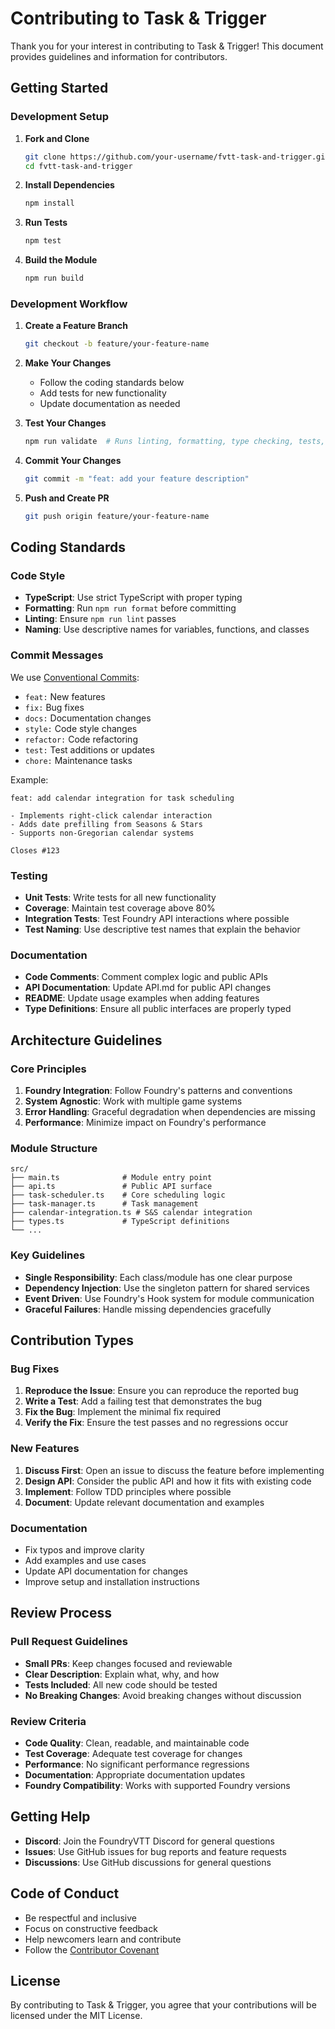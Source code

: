 # Contributing to Task & Trigger

Thank you for your interest in contributing to Task & Trigger! This document provides guidelines and information for contributors.

## Getting Started

### Development Setup

1. **Fork and Clone**
   ```bash
   git clone https://github.com/your-username/fvtt-task-and-trigger.git
   cd fvtt-task-and-trigger
   ```

2. **Install Dependencies**
   ```bash
   npm install
   ```

3. **Run Tests**
   ```bash
   npm test
   ```

4. **Build the Module**
   ```bash
   npm run build
   ```

### Development Workflow

1. **Create a Feature Branch**
   ```bash
   git checkout -b feature/your-feature-name
   ```

2. **Make Your Changes**
   - Follow the coding standards below
   - Add tests for new functionality
   - Update documentation as needed

3. **Test Your Changes**
   ```bash
   npm run validate  # Runs linting, formatting, type checking, tests, and build
   ```

4. **Commit Your Changes**
   ```bash
   git commit -m "feat: add your feature description"
   ```

5. **Push and Create PR**
   ```bash
   git push origin feature/your-feature-name
   ```

## Coding Standards

### Code Style

- **TypeScript**: Use strict TypeScript with proper typing
- **Formatting**: Run `npm run format` before committing
- **Linting**: Ensure `npm run lint` passes
- **Naming**: Use descriptive names for variables, functions, and classes

### Commit Messages

We use [Conventional Commits](https://www.conventionalcommits.org/):

- `feat:` New features
- `fix:` Bug fixes
- `docs:` Documentation changes
- `style:` Code style changes
- `refactor:` Code refactoring
- `test:` Test additions or updates
- `chore:` Maintenance tasks

Example:
```
feat: add calendar integration for task scheduling

- Implements right-click calendar interaction
- Adds date prefilling from Seasons & Stars
- Supports non-Gregorian calendar systems

Closes #123
```

### Testing

- **Unit Tests**: Write tests for all new functionality
- **Coverage**: Maintain test coverage above 80%
- **Integration Tests**: Test Foundry API interactions where possible
- **Test Naming**: Use descriptive test names that explain the behavior

### Documentation

- **Code Comments**: Comment complex logic and public APIs
- **API Documentation**: Update API.md for public API changes
- **README**: Update usage examples when adding features
- **Type Definitions**: Ensure all public interfaces are properly typed

## Architecture Guidelines

### Core Principles

1. **Foundry Integration**: Follow Foundry's patterns and conventions
2. **System Agnostic**: Work with multiple game systems
3. **Error Handling**: Graceful degradation when dependencies are missing
4. **Performance**: Minimize impact on Foundry's performance

### Module Structure

```
src/
├── main.ts              # Module entry point
├── api.ts               # Public API surface
├── task-scheduler.ts    # Core scheduling logic
├── task-manager.ts      # Task management
├── calendar-integration.ts # S&S calendar integration
├── types.ts             # TypeScript definitions
└── ...
```

### Key Guidelines

- **Single Responsibility**: Each class/module has one clear purpose
- **Dependency Injection**: Use the singleton pattern for shared services
- **Event Driven**: Use Foundry's Hook system for module communication
- **Graceful Failures**: Handle missing dependencies gracefully

## Contribution Types

### Bug Fixes

1. **Reproduce the Issue**: Ensure you can reproduce the reported bug
2. **Write a Test**: Add a failing test that demonstrates the bug
3. **Fix the Bug**: Implement the minimal fix required
4. **Verify the Fix**: Ensure the test passes and no regressions occur

### New Features

1. **Discuss First**: Open an issue to discuss the feature before implementing
2. **Design API**: Consider the public API and how it fits with existing code
3. **Implement**: Follow TDD principles where possible
4. **Document**: Update relevant documentation and examples

### Documentation

- Fix typos and improve clarity
- Add examples and use cases
- Update API documentation for changes
- Improve setup and installation instructions

## Review Process

### Pull Request Guidelines

- **Small PRs**: Keep changes focused and reviewable
- **Clear Description**: Explain what, why, and how
- **Tests Included**: All new code should be tested
- **No Breaking Changes**: Avoid breaking changes without discussion

### Review Criteria

- **Code Quality**: Clean, readable, and maintainable code
- **Test Coverage**: Adequate test coverage for changes
- **Performance**: No significant performance regressions
- **Documentation**: Appropriate documentation updates
- **Foundry Compatibility**: Works with supported Foundry versions

## Getting Help

- **Discord**: Join the FoundryVTT Discord for general questions
- **Issues**: Use GitHub issues for bug reports and feature requests
- **Discussions**: Use GitHub discussions for general questions

## Code of Conduct

- Be respectful and inclusive
- Focus on constructive feedback
- Help newcomers learn and contribute
- Follow the [Contributor Covenant](https://www.contributor-covenant.org/)

## License

By contributing to Task & Trigger, you agree that your contributions will be licensed under the MIT License.